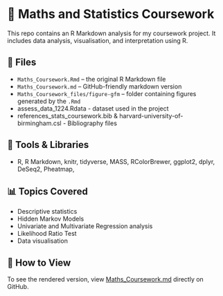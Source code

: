 # 🧮 Maths and Statistics Coursework

This repo contains an R Markdown analysis for my coursework project. It includes data analysis, visualisation, and interpretation using R.

## 📄 Files

- `Maths_Coursework.Rmd` – the original R Markdown file
- `Maths_Coursework.md` – GitHub-friendly markdown version
- `Maths_Coursework_files/figure-gfm` – folder containing figures generated by the `.Rmd`
-  assess_data_1224.Rdata - dataset used in the project
-  references_stats_coursework.bib & harvard-university-of-birmingham.csl - Bibliography files

## 🧰 Tools & Libraries

- R, R Markdown, knitr, tidyverse, MASS, RColorBrewer, ggplot2, dplyr, DeSeq2, Pheatmap,  

## 📊 Topics Covered

- Descriptive statistics
- Hidden Markov Models
- Univariate and Multivariate Regression analysis
- Likelihood Ratio Test
- Data visualisation

## 📎 How to View

To see the rendered version, view [Maths_Coursework.md](./Maths_Coursework.md) directly on GitHub.
